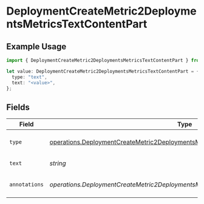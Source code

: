# DeploymentCreateMetric2DeploymentsMetricsTextContentPart

## Example Usage

```typescript
import { DeploymentCreateMetric2DeploymentsMetricsTextContentPart } from "@orq-ai/node/models/operations";

let value: DeploymentCreateMetric2DeploymentsMetricsTextContentPart = {
  type: "text",
  text: "<value>",
};
```

## Fields

| Field                                                                                                                                                                                    | Type                                                                                                                                                                                     | Required                                                                                                                                                                                 | Description                                                                                                                                                                              |
| ---------------------------------------------------------------------------------------------------------------------------------------------------------------------------------------- | ---------------------------------------------------------------------------------------------------------------------------------------------------------------------------------------- | ---------------------------------------------------------------------------------------------------------------------------------------------------------------------------------------- | ---------------------------------------------------------------------------------------------------------------------------------------------------------------------------------------- |
| `type`                                                                                                                                                                                   | [operations.DeploymentCreateMetric2DeploymentsMetricsRequestRequestBodyChoices4Type](../../models/operations/deploymentcreatemetric2deploymentsmetricsrequestrequestbodychoices4type.md) | :heavy_check_mark:                                                                                                                                                                       | The type of the content part.                                                                                                                                                            |
| `text`                                                                                                                                                                                   | *string*                                                                                                                                                                                 | :heavy_check_mark:                                                                                                                                                                       | The text content.                                                                                                                                                                        |
| `annotations`                                                                                                                                                                            | *operations.DeploymentCreateMetric2DeploymentsMetricsAnnotations*[]                                                                                                                      | :heavy_minus_sign:                                                                                                                                                                       | Annotations for the text content.                                                                                                                                                        |